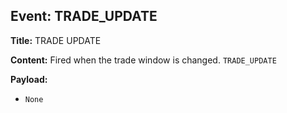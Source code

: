 ## Event: TRADE_UPDATE

**Title:** TRADE UPDATE

**Content:**
Fired when the trade window is changed.
`TRADE_UPDATE`

**Payload:**
- `None`